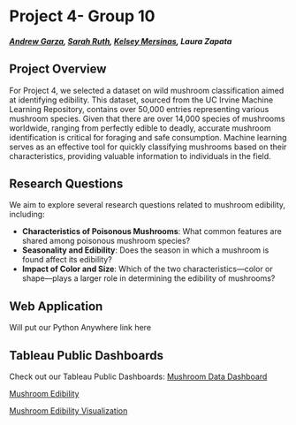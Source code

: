 # Project 4- Group 10
 ##### [Andrew Garza](https://github.com/Tiiide), [Sarah Ruth](https://github.com/smruth17), [Kelsey Mersinas](https://github.com/KelseyMersinas), Laura Zapata
 
 ## Project Overview
 For Project 4, we selected a dataset on wild mushroom classification aimed at identifying
 edibility. This dataset, sourced from the UC Irvine Machine Learning Repository, contains over
 50,000 entries representing various mushroom species. Given that there are over 14,000
 species of mushrooms worldwide, ranging from perfectly edible to deadly, accurate mushroom
 identification is critical for foraging and safe consumption. Machine learning serves as an
 effective tool for quickly classifying mushrooms based on their characteristics, providing
 valuable information to individuals in the field.

## Research Questions

We aim to explore several research questions related to mushroom edibility, including:

- **Characteristics of Poisonous Mushrooms**: What common features are shared among poisonous mushroom species?
- **Seasonality and Edibility**: Does the season in which a mushroom is found affect its edibility?
- **Impact of Color and Size**: Which of the two characteristics—color or shape—plays a larger role in determining the edibility of mushrooms?

## Web Application

Will put our Python Anywhere link here 

## Tableau Public Dashboards

 Check out our Tableau Public Dashboards: [Mushroom Data Dashboard](https://public.tableau.com/app/profile/kelsey.mersinas/viz/Mushroom_data/Dashboard1?publish=yes)
    
[Mushroom Edibility](https://public.tableau.com/app/profile/andrew.garza/viz/MushroomEdibility_17273967049370/MushroomEdibilityDashboard?publish=yes)

[Mushroom Edibility Visualization](https://public.tableau.com/app/profile/laura.zapata8268/viz/MushroomEdibilityVisualization/Dashboard1)

